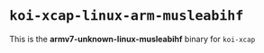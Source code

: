 # `koi-xcap-linux-arm-musleabihf`

This is the **armv7-unknown-linux-musleabihf** binary for `koi-xcap`

